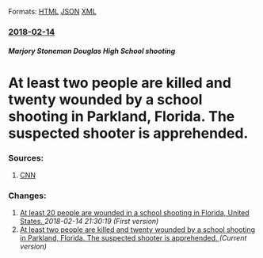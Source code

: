 
Formats: [HTML](/news/2018/02/14/at-least-two-people-are-killed-and-twenty-wounded-by-a-school-shooting-in-parkland-florida-the-suspected-shooter-is-apprehended.html)  [JSON](/news/2018/02/14/at-least-two-people-are-killed-and-twenty-wounded-by-a-school-shooting-in-parkland-florida-the-suspected-shooter-is-apprehended.json)  [XML](/news/2018/02/14/at-least-two-people-are-killed-and-twenty-wounded-by-a-school-shooting-in-parkland-florida-the-suspected-shooter-is-apprehended.xml)  

### [2018-02-14](/news/2018/02/14/index.md)

##### Marjory Stoneman Douglas High School shooting
# At least two people are killed and twenty wounded by a school shooting in Parkland, Florida. The suspected shooter is apprehended. 




### Sources:

1. [CNN](https://www.cnn.com/2018/02/14/us/florida-high-school-shooting/index.html)

### Changes:

1. [At least 20 people are wounded in a school shooting in Florida, United States. ](/news/2018/02/14/at-least-20-people-are-wounded-in-a-school-shooting-in-florida-united-states.md) _2018-02-14 21:30:19 (First version)_
1. [At least two people are killed and twenty wounded by a school shooting in Parkland, Florida. The suspected shooter is apprehended. ](/news/2018/02/14/at-least-two-people-are-killed-and-twenty-wounded-by-a-school-shooting-in-parkland-florida-the-suspected-shooter-is-apprehended.md) _(Current version)_
